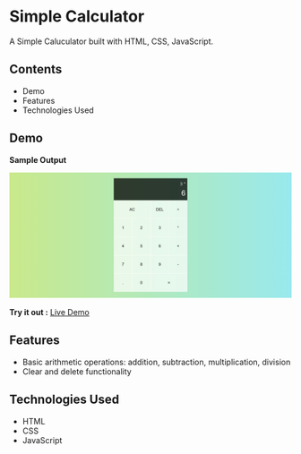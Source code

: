 # Simple Calculator

A Simple Caluculator built with HTML, CSS, JavaScript.

## Contents
- Demo
- Features
- Technologies Used

## Demo
**Sample Output**

![Calculator Demo](assets/Calculator.png)

**Try it out :** [Live Demo](https://simple-calculator-nk.netlify.app/)

## Features
- Basic arithmetic operations: addition, subtraction, multiplication, division
- Clear and delete functionality

## Technologies Used
- HTML
- CSS
- JavaScript
